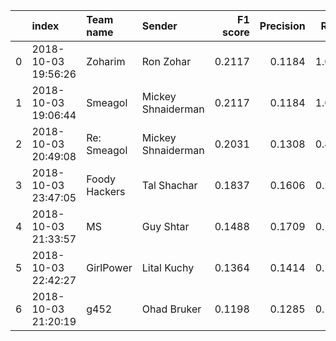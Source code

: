 |    | index               | Team name     | Sender             |   F1 score |   Precision |   Recall |
|---:|:--------------------|:--------------|:-------------------|-----------:|------------:|---------:|
|  0 | 2018-10-03 19:56:26 | Zoharim       | Ron Zohar          |     0.2117 |      0.1184 |   1.0000 |
|  1 | 2018-10-03 19:06:44 | Smeagol       | Mickey Shnaiderman |     0.2117 |      0.1184 |   1.0000 |
|  2 | 2018-10-03 20:49:08 | Re: Smeagol   | Mickey Shnaiderman |     0.2031 |      0.1308 |   0.4537 |
|  3 | 2018-10-03 23:47:05 | Foody Hackers | Tal Shachar        |     0.1837 |      0.1606 |   0.2146 |
|  4 | 2018-10-03 21:33:57 | MS            | Guy Shtar          |     0.1488 |      0.1709 |   0.1317 |
|  5 | 2018-10-03 22:42:27 | GirlPower     | Lital Kuchy        |     0.1364 |      0.1414 |   0.1317 |
|  6 | 2018-10-03 21:20:19 | g452          | Ohad Bruker        |     0.1198 |      0.1285 |   0.1122 |